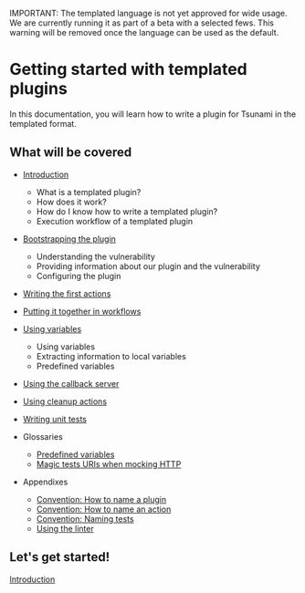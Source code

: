 
IMPORTANT: The templated language is not yet approved for wide usage. We are
currently running it as part of a beta with a selected fews. This warning will
be removed once the language can be used as the default.

# Getting started with templated plugins

In this documentation, you will learn how to write a plugin for Tsunami in the
templated format.

## What will be covered

- [Introduction](01-introduction)

  * What is a templated plugin?
  * How does it work?
  * How do I know how to write a templated plugin?
  * Execution workflow of a templated plugin


- [Bootstrapping the plugin](02-bootstrapping)

  * Understanding the vulnerability
  * Providing information about our plugin and the vulnerability
  * Configuring the plugin


- [Writing the first actions](03-first-actions)

- [Putting it together in workflows](04-workflows)

- [Using variables](05-variables)

  * Using variables
  * Extracting information to local variables
  * Predefined variables


- [Using the callback server](06-callback-server)

- [Using cleanup actions](07-cleanup-actions)

- [Writing unit tests](08-writing-unit-tests)

- Glossaries

  * [Predefined variables](glossary-predefined-variables)
  * [Magic tests URIs when mocking HTTP](glossary-tests-magic-uri)


- Appendixes

  * [Convention: How to name a plugin](appendix-naming-plugin)
  * [Convention: How to name an action](appendix-naming-actions)
  * [Convention: Naming tests](appendix-naming-tests)
  * [Using the linter](appendix-using-linter)

## Let's get started!

[Introduction](01-introduction)
